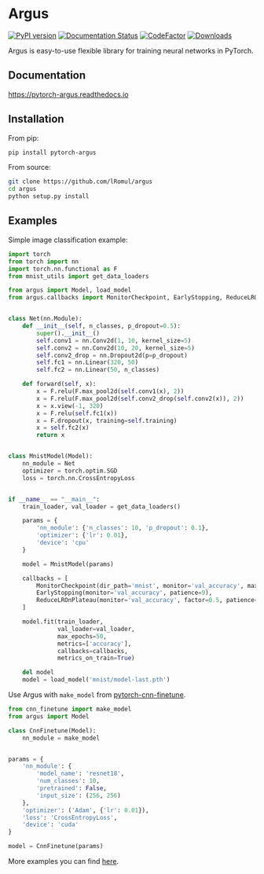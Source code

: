 # Argus 

[![PyPI version](https://badge.fury.io/py/pytorch-argus.svg)](https://badge.fury.io/py/pytorch-argus)
[![Documentation Status](https://readthedocs.org/projects/pytorch-argus/badge/?version=latest)](https://pytorch-argus.readthedocs.io/en/latest/?badge=latest)
[![CodeFactor](https://www.codefactor.io/repository/github/lromul/argus/badge)](https://www.codefactor.io/repository/github/lromul/argus)
[![Downloads](https://pepy.tech/badge/pytorch-argus)](https://pepy.tech/project/pytorch-argus)


Argus is easy-to-use flexible library for training neural networks in PyTorch.

## Documentation

https://pytorch-argus.readthedocs.io

## Installation

From pip:

```bash
pip install pytorch-argus
```

From source:

```bash
git clone https://github.com/lRomul/argus
cd argus
python setup.py install
```

## Examples

Simple image classification example:

```python
import torch
from torch import nn
import torch.nn.functional as F
from mnist_utils import get_data_loaders

from argus import Model, load_model
from argus.callbacks import MonitorCheckpoint, EarlyStopping, ReduceLROnPlateau


class Net(nn.Module):
    def __init__(self, n_classes, p_dropout=0.5):
        super().__init__()
        self.conv1 = nn.Conv2d(1, 10, kernel_size=5)
        self.conv2 = nn.Conv2d(10, 20, kernel_size=5)
        self.conv2_drop = nn.Dropout2d(p=p_dropout)
        self.fc1 = nn.Linear(320, 50)
        self.fc2 = nn.Linear(50, n_classes)

    def forward(self, x):
        x = F.relu(F.max_pool2d(self.conv1(x), 2))
        x = F.relu(F.max_pool2d(self.conv2_drop(self.conv2(x)), 2))
        x = x.view(-1, 320)
        x = F.relu(self.fc1(x))
        x = F.dropout(x, training=self.training)
        x = self.fc2(x)
        return x


class MnistModel(Model):
    nn_module = Net
    optimizer = torch.optim.SGD
    loss = torch.nn.CrossEntropyLoss


if __name__ == "__main__":
    train_loader, val_loader = get_data_loaders()

    params = {
        'nn_module': {'n_classes': 10, 'p_dropout': 0.1},
        'optimizer': {'lr': 0.01},
        'device': 'cpu'
    }

    model = MnistModel(params)

    callbacks = [
        MonitorCheckpoint(dir_path='mnist', monitor='val_accuracy', max_saves=3),
        EarlyStopping(monitor='val_accuracy', patience=9),
        ReduceLROnPlateau(monitor='val_accuracy', factor=0.5, patience=3)
    ]

    model.fit(train_loader,
              val_loader=val_loader,
              max_epochs=50,
              metrics=['accuracy'],
              callbacks=callbacks,
              metrics_on_train=True)

    del model
    model = load_model('mnist/model-last.pth')
```

Use Argus with `make_model` from [pytorch-cnn-finetune](https://github.com/creafz/pytorch-cnn-finetune).

```python
from cnn_finetune import make_model
from argus import Model

class CnnFinetune(Model):
    nn_module = make_model


params = {
    'nn_module': {
        'model_name': 'resnet18',
        'num_classes': 10,
        'pretrained': False,
        'input_size': (256, 256)
    },
    'optimizer': ('Adam', {'lr': 0.01}),
    'loss': 'CrossEntropyLoss',
    'device': 'cuda'
}

model = CnnFinetune(params)
```

More examples you can find [here](https://pytorch-argus.readthedocs.io/en/latest/examples.html).
